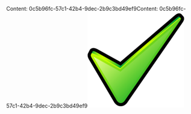 <span data-ttu-id="12016-101">Content: 0c5b96fc-57c1-42b4-9dec-2b9c3bd49ef9</span><span class="sxs-lookup"><span data-stu-id="12016-101">Content: 0c5b96fc-57c1-42b4-9dec-2b9c3bd49ef9</span></span>![Bild](aea1dc0b-3f97-4d18-b019-a26164cf4dfe.png)
